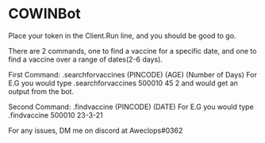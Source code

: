 # COWINBot

Place your token in the Client.Run line, and you should be good to go. 

There are 2 commands, one to find a vaccine for a specific date, and one to find a vaccine over a range of dates(2-6 days).

First Command: .searchforvaccines (PINCODE) (AGE) (Number of Days)
For E.G you would type .searchforvaccines 500010 45 2 and would get an output from the bot.

Second Command: .findvaccine (PINCODE) (DATE)
For E.G you would type .findvaccine 500010 23-3-21

For any issues, DM me on discord at Aweclops#0362
